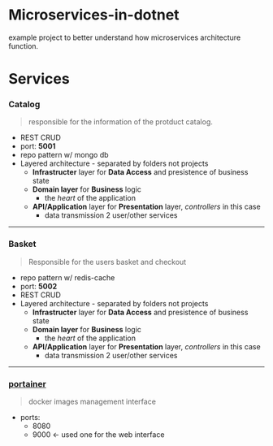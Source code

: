 # Microservices-in-dotnet

example project to better understand how microservices architecture function.


# Services

### Catalog

> responsible for the information of the protduct catalog.

- REST CRUD 
- port: **5001**
- repo pattern w/ mongo db
- Layered architecture - separated by folders not projects
    - **Infrastructer** layer for **Data Access** and presistence of business state
    - **Domain layer** for **Business** logic
        - the *heart* of the application
    - **API/Application** layer for **Presentation** layer, *controllers* in this case
        - data transmission 2 user/other services


----

### Basket

> Responsible for the users basket and checkout

- repo pattern w/ redis-cache
- port: **5002**
- REST CRUD
- Layered architecture - separated by folders not projects
    - **Infrastructer** layer for **Data Access** and presistence of business state
    - **Domain layer** for **Business** logic
        - the *heart* of the application
    - **API/Application** layer for **Presentation** layer, *controllers* in this case
        - data transmission 2 user/other services


----


### [portainer](https://docs.portainer.io/start/intro)

> docker images management interface
- ports:
    - 8080
    - 9000 <- used one for the web interface